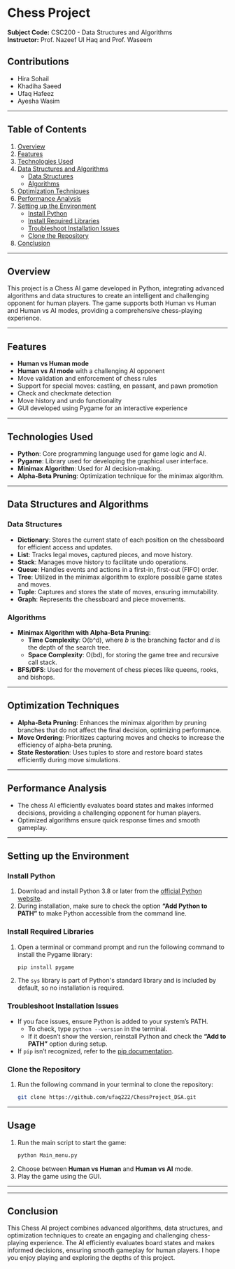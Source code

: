 # Chess Project  
**Subject Code:** CSC200 - Data Structures and Algorithms  
**Instructor:** Prof. Nazeef Ul Haq and Prof. Waseem  

## Contributions  
- Hira Sohail  
- Khadiha Saeed  
- Ufaq Hafeez  
- Ayesha Wasim  

---

## Table of Contents  
1. [Overview](#overview)  
2. [Features](#features)  
3. [Technologies Used](#technologies-used)  
4. [Data Structures and Algorithms](#data-structures-and-algorithms)  
    - [Data Structures](#data-structures)  
    - [Algorithms](#algorithms)  
5. [Optimization Techniques](#optimization-techniques)  
6. [Performance Analysis](#performance-analysis)  
7. [Setting up the Environment](#setting-up-the-environment)  
    - [Install Python](#install-python)  
    - [Install Required Libraries](#install-required-libraries)  
    - [Troubleshoot Installation Issues](#troubleshoot-installation-issues)  
    - [Clone the Repository](#clone-the-repository)  
8. [Conclusion](#conclusion)  

---

## Overview  
This project is a Chess AI game developed in Python, integrating advanced algorithms and data structures to create an intelligent and challenging opponent for human players. The game supports both Human vs Human and Human vs AI modes, providing a comprehensive chess-playing experience.  

---

## Features  
- **Human vs Human mode**  
- **Human vs AI mode** with a challenging AI opponent  
- Move validation and enforcement of chess rules  
- Support for special moves: castling, en passant, and pawn promotion  
- Check and checkmate detection  
- Move history and undo functionality  
- GUI developed using Pygame for an interactive experience  

---

## Technologies Used  
- **Python**: Core programming language used for game logic and AI.  
- **Pygame**: Library used for developing the graphical user interface.  
- **Minimax Algorithm**: Used for AI decision-making.  
- **Alpha-Beta Pruning**: Optimization technique for the minimax algorithm.  

---

## Data Structures and Algorithms  

### Data Structures  
- **Dictionary**: Stores the current state of each position on the chessboard for efficient access and updates.  
- **List**: Tracks legal moves, captured pieces, and move history.  
- **Stack**: Manages move history to facilitate undo operations.  
- **Queue**: Handles events and actions in a first-in, first-out (FIFO) order.  
- **Tree**: Utilized in the minimax algorithm to explore possible game states and moves.  
- **Tuple**: Captures and stores the state of moves, ensuring immutability.  
- **Graph**: Represents the chessboard and piece movements.  

### Algorithms  
- **Minimax Algorithm with Alpha-Beta Pruning**:  
    - **Time Complexity**: O(b^d), where *b* is the branching factor and *d* is the depth of the search tree.  
    - **Space Complexity**: O(bd), for storing the game tree and recursive call stack.  
- **BFS/DFS**: Used for the movement of chess pieces like queens, rooks, and bishops.  

---

## Optimization Techniques  
- **Alpha-Beta Pruning**: Enhances the minimax algorithm by pruning branches that do not affect the final decision, optimizing performance.  
- **Move Ordering**: Prioritizes capturing moves and checks to increase the efficiency of alpha-beta pruning.  
- **State Restoration**: Uses tuples to store and restore board states efficiently during move simulations.  

---

## Performance Analysis  
- The chess AI efficiently evaluates board states and makes informed decisions, providing a challenging opponent for human players.  
- Optimized algorithms ensure quick response times and smooth gameplay.  

---

## Setting up the Environment  

### Install Python  
1. Download and install Python 3.8 or later from the [official Python website](https://www.python.org/).  
2. During installation, make sure to check the option **“Add Python to PATH”** to make Python accessible from the command line.  

### Install Required Libraries  
1. Open a terminal or command prompt and run the following command to install the Pygame library:  
    ```bash
    pip install pygame
    ```  
2. The `sys` library is part of Python's standard library and is included by default, so no installation is required.  

### Troubleshoot Installation Issues  
- If you face issues, ensure Python is added to your system’s PATH.  
    - To check, type `python --version` in the terminal.  
    - If it doesn’t show the version, reinstall Python and check the **“Add to PATH”** option during setup.  
- If `pip` isn’t recognized, refer to the [pip documentation](https://pip.pypa.io/en/stable/).  

### Clone the Repository  
1. Run the following command in your terminal to clone the repository:  
    ```bash
    git clone https://github.com/ufaq222/ChessProject_DSA.git
    ```  

---

## Usage  
1. Run the main script to start the game:  
    ```bash
    python Main_menu.py
    ```  
2. Choose between **Human vs Human** and **Human vs AI** mode.  
3. Play the game using the GUI.  

---


---

## Conclusion  
This Chess AI project combines advanced algorithms, data structures, and optimization techniques to create an engaging and challenging chess-playing experience. The AI efficiently evaluates board states and makes informed decisions, ensuring smooth gameplay for human players. I hope you enjoy playing and exploring the depths of this project.  

